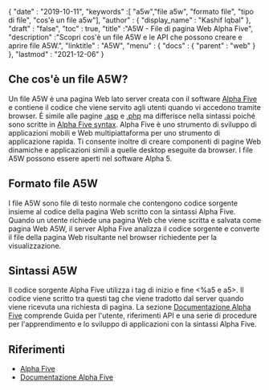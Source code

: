{
  "date" : "2019-10-11",
  "keywords" :[ "a5w","file a5w", "formato file", "tipo di file", "cos'è un file a5w"],
  "author" : {
    "display_name" : "Kashif Iqbal"
},
  "draft" : "false",
  "toc" : true,
  "title" :"A5W - File di pagina Web Alpha Five",
  "description" :"Scopri cos'è un file A5W e le API che possono creare e aprire file A5W.",
  "linktitle" : "A5W",
  "menu" : {
    "docs" : {
      "parent" : "web"
}
},
  "lastmod" : "2021-12-06"
}

## Che cos'è un file A5W?

Un file A5W è una pagina Web lato server creata con il software [Alpha Five](https://www.alphasoftware.com/) e contiene il codice che viene servito agli utenti quando vi accedono tramite browser. È simile alle pagine [.asp](/it/web/asp/) e [.php](/it/web/php/) ma differisce nella sintassi poiché sono scritte in [Alpha Five syntax](https://documentation.alphasoftware.com/documentation/pages/GettingStarted/index.html). Alpha Five è uno strumento di sviluppo di applicazioni mobili e Web multipiattaforma per uno strumento di applicazione rapida. Ti consente inoltre di creare componenti di pagine Web dinamiche e applicazioni simili a quelle desktop eseguite da browser. I file A5W possono essere aperti nel software Alpha 5.

## Formato file A5W

I file A5W sono file di testo normale che contengono codice sorgente insieme al codice della pagina Web scritto con la sintassi Alpha Five. Quando un utente richiede una pagina Web che viene scritta e salvata come pagina Web A5W, il server Alpha Five analizza il codice sorgente e converte il file della pagina Web risultante nel browser richiedente per la visualizzazione.

## Sintassi A5W

Il codice sorgente Alpha Five utilizza i tag di inizio e fine <%a5 e a5>. Il codice viene scritto tra questi tag che viene tradotto dal server quando viene ricevuta una richiesta di pagina. La sezione [Documentazione Alpha Five](https://documentation.alphasoftware.com/documentation/pages/index.html) comprende Guida per l'utente, riferimenti API e una serie di procedure per l'apprendimento e lo sviluppo di applicazioni con la sintassi Alpha Five.

## Riferimenti

* [Alpha Five](https://www.alphasoftware.com/)
* [Documentazione Alpha Five](https://documentation.alphasoftware.com/documentation/pages/index.html)

